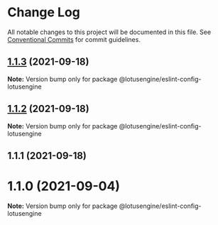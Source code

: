 # Change Log

All notable changes to this project will be documented in this file.
See [Conventional Commits](https://conventionalcommits.org) for commit guidelines.

## [1.1.3](https://github.com/lotusengine/config/compare/@lotusengine/eslint-config-lotusengine@1.1.2...@lotusengine/eslint-config-lotusengine@1.1.3) (2021-09-18)

**Note:** Version bump only for package @lotusengine/eslint-config-lotusengine





## [1.1.2](https://github.com/lotusengine/config/compare/@lotusengine/eslint-config-lotusengine@1.1.1...@lotusengine/eslint-config-lotusengine@1.1.2) (2021-09-18)

**Note:** Version bump only for package @lotusengine/eslint-config-lotusengine





## 1.1.1 (2021-09-18)



# 1.1.0 (2021-09-04)

**Note:** Version bump only for package @lotusengine/eslint-config-lotusengine

